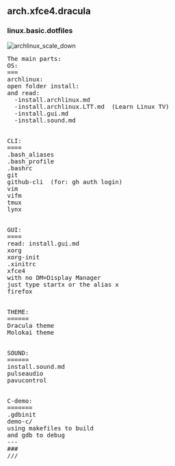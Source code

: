 ## arch.xfce4.dracula
### linux.basic.dotfiles

![archlinux_scale_down](https://user-images.githubusercontent.com/6655776/215884852-a5e8a1e1-5d53-4ac0-a995-b6f9a2ac4d43.jpg)

<pre>
The main parts:
OS:
===
archlinux:
open folder install:
and read:
  -install.archlinux.md
  -install.archlinux.LTT.md  (Learn Linux TV)
  -install.gui.md
  -install.sound.md
  

CLI:
====
.bash_aliases
.bash_profile
.bashrc
git
github-cli  (for: gh auth login)
vim
vifm
tmux
lynx


GUI:
====
read: install.gui.md
xorg
xorg-init
.xinitrc
xfce4
with no DM=Display Manager
just type startx or the alias x
firefox


THEME:
======
Dracula theme
Molokai theme


SOUND:
======
install.sound.md
pulseaudio
pavucontrol


C-demo:
=======
.gdbinit
demo-c/
using makefiles to build
and gdb to debug
---
###
///

</pre>

